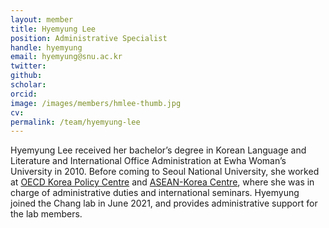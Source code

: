 ```yaml
---
layout: member
title: Hyemyung Lee
position: Administrative Specialist
handle: hyemyung
email: hyemyung@snu.ac.kr
twitter: 
github:
scholar: 
orcid:
image: /images/members/hmlee-thumb.jpg
cv: 
permalink: /team/hyemyung-lee
---
```


Hyemyung Lee received her bachelor’s degree in Korean Language and
Literature and International Office Administration at Ewha Woman’s
University in 2010. Before coming to Seoul National University, she
worked at [OECD Korea Policy Centre](http://www.oecdkorea.org/) and
[ASEAN-Korea Centre](https://www.aseankorea.org/), where she was
in charge of administrative duties and international seminars. Hyemyung
joined the Chang lab in June 2021, and provides administrative support
for the lab members.
